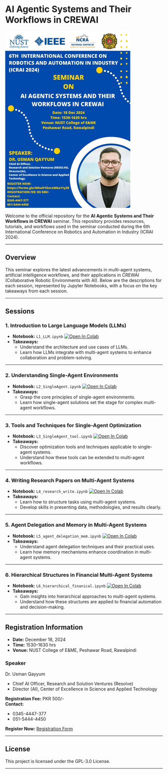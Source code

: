 # AI Agentic Systems and Their Workflows in CREWAI

![Seminar Cover](./assets/seminar_cover.jpeg)

Welcome to the official repository for the **AI Agentic Systems and Their Workflows in CREWAI** seminar. This repository provides resources, tutorials, and workflows used in the seminar conducted during the 6th International Conference on Robotics and Automation in Industry (ICRAI 2024).

---

## **Overview**

This seminar explores the latest advancements in multi-agent systems, artificial intelligence workflows, and their applications in CREWAI (Collaborative Robotic Environments with AI). Below are the descriptions for each session, represented by Jupyter Notebooks, with a focus on the key takeaways from each session.

---

## **Sessions**

### 1. **Introduction to Large Language Models (LLMs)**  
- **Notebook:** `L1_LLM.ipynb` <a href="https://colab.research.google.com/github/qayyumu/multiagent_seminar/blob/main/L1_LLM.ipynb" target="_parent"><img src="https://colab.research.google.com/assets/colab-badge.svg" alt="Open In Colab"/></a>  
- **Takeaways:**  
  - Understand the architecture and use cases of LLMs.  
  - Learn how LLMs integrate with multi-agent systems to enhance collaboration and problem-solving.  

---

### 2. **Understanding Single-Agent Environments**  
- **Notebook:** `L2_SingleAgent.ipynb` <a href="https://colab.research.google.com/github/qayyumu/multiagent_seminar/blob/main/L2_SingleAgent.ipynb" target="_parent"><img src="https://colab.research.google.com/assets/colab-badge.svg" alt="Open In Colab"/></a>  
- **Takeaways:**  
  - Grasp the core principles of single-agent environments.  
  - Learn how single-agent solutions set the stage for complex multi-agent workflows.  

---

### 3. **Tools and Techniques for Single-Agent Optimization**  
- **Notebook:** `L3_SingleAgent_tool.ipynb`  <a href="https://colab.research.google.com/github/qayyumu/multiagent_seminar/blob/main/L3_SingleAgent_tool.ipynb" target="_parent"><img src="https://colab.research.google.com/assets/colab-badge.svg" alt="Open In Colab"/></a>  
- **Takeaways:**  
  - Discover optimization tools and techniques applicable to single-agent systems.  
  - Understand how these tools can be extended to multi-agent workflows.  

---

### 4. **Writing Research Papers on Multi-Agent Systems**  
- **Notebook:** `L4_research_write.ipynb`  <a href="https://colab.research.google.com/github/qayyumu/multiagent_seminar/blob/main/L4_research_write.ipynb" target="_parent"><img src="https://colab.research.google.com/assets/colab-badge.svg" alt="Open In Colab"/></a>  
- **Takeaways:**  
  - Learn how to structure tasks using multi-agent systems.  
  - Develop skills in presenting data, methodologies, and results clearly.  

---

### 5. **Agent Delegation and Memory in Multi-Agent Systems**  
- **Notebook:** `L5_agent_delegation_mem.ipynb`  <a href="https://colab.research.google.com/github/qayyumu/multiagent_seminar/blob/main/L5_agent_delegation_mem.ipynb" target="_parent"><img src="https://colab.research.google.com/assets/colab-badge.svg" alt="Open In Colab"/></a>  
- **Takeaways:**  
  - Understand agent delegation techniques and their practical uses.  
  - Learn how memory mechanisms enhance coordination in multi-agent systems.  

---

### 6. **Hierarchical Structures in Financial Multi-Agent Systems**  
- **Notebook:** `L6_hierarchical_finanical.ipynb`  <a href="https://colab.research.google.com/github/qayyumu/multiagent_seminar/blob/main/L6_hierarchical_finanical.ipynb" target="_parent"><img src="https://colab.research.google.com/assets/colab-badge.svg" alt="Open In Colab"/></a>  
- **Takeaways:**  
  - Gain insights into hierarchical approaches to multi-agent systems.  
  - Understand how these structures are applied to financial automation and decision-making.  

---

## **Registration Information**

- **Date:** December 18, 2024  
- **Time:** 1530–1630 hrs  
- **Venue:** NUST College of E&ME, Peshawar Road, Rawalpindi  

### **Speaker**  
Dr. Usman Qayyum  
- Chief AI Officer, Research and Solution Ventures (Resolve)  
- Director (AI), Center of Excellence in Science and Applied Technology  

**Registration Fee:** PKR 500/-  
**Contact:**  
- 0345-4447-377  
- 051-5444-4450  

**Register Now:** [Registration Form](https://forms.gle/MhaH1DorxMba11yS8)

---

## **License**

This project is licensed under the GPL-3.0 License.

---


